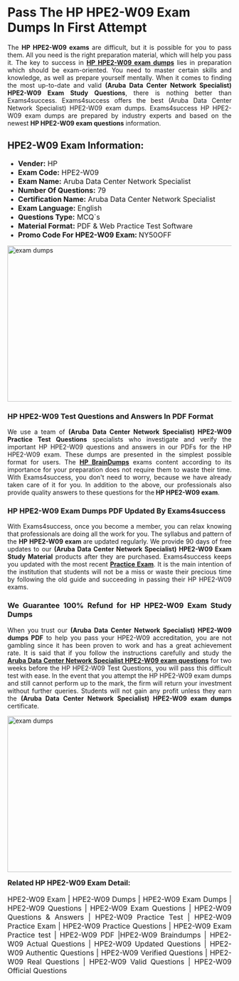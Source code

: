 <h1><strong><strong>Pass The HP HPE2-W09 Exam Dumps In First Attempt</strong></strong></h1> <p style="text-align:justify">The <strong>HP HPE2-W09 exams</strong> are difficult, but it is possible for you to pass them. All you need is the right preparation material, which will help you pass it. The key to success in <a href="https://www.exams4success.com/hp/hpe2-w09-pdf-exam-dumps"><strong>HP HPE2-W09 exam dumps</strong></a> lies in preparation which should be exam-oriented. You need to master certain skills and knowledge, as well as prepare yourself mentally. When it comes to finding the most up-to-date and valid <strong>(Aruba Data Center Network Specialist) HPE2-W09 Exam Study Questions</strong>, there is nothing better than Exams4success. Exams4success offers the best (Aruba Data Center Network Specialist) HPE2-W09 exam dumps. Exams4success HP HPE2-W09 exam dumps are prepared by industry experts and based on the newest <strong>HP HPE2-W09 exam questions</strong> information.</p> <h2><strong><strong>HPE2-W09 Exam Information:</strong></strong></h2> <ul> <li><span style="font-size:16px"><strong>Vender:</strong> HP</span></li> <li><span style="font-size:16px"><strong>Exam Code:</strong> HPE2-W09</span></li> <li><span style="font-size:16px"><strong>Exam Name:</strong> Aruba Data Center Network Specialist</span></li> <li><span style="font-size:16px"><strong>Number Of Questions:</strong> 79</span></li> <li><span style="font-size:16px"><strong>Certification Name:</strong> Aruba Data Center Network Specialist</span></li> <li><span style="font-size:16px"><strong>Exam Language:</strong> English</span></li> <li><span style="font-size:16px"><strong>Questions Type:</strong> MCQ`s</span></li> <li><span style="font-size:16px"><strong>Material Format:</strong> PDF & Web Practice Test Software</span></li> <li><span style="font-size:16px"><strong>Promo Code For HPE2-W09 Exam: </strong>NY50OFF</span></li> </ul> <p><a href="https://www.exams4success.com/hp/hpe2-w09-pdf-exam-dumps" rel="no-follow"><img alt="exam dumps" src="https://www.certcollections.com/uploads/content/infrist1.png" style="height:350px; width:750px" /></a></p> <h3><strong>HP HPE2-W09 Test Questions and Answers In PDF Format</strong></h3> <p style="text-align:justify">We use a team of <strong>(Aruba Data Center Network Specialist) HPE2-W09 Practice Test Questions</strong> specialists who investigate and verify the important HP HPE2-W09 questions and answers in our PDFs for the HP HPE2-W09 exam. These dumps are presented in the simplest possible format for users. The <a href="https://www.exams4success.com/hp-exam-dumps"><strong>HP BrainDumps</strong></a> exams content according to its importance for your preparation does not require them to waste their time. With Exams4success, you don't need to worry, because we have already taken care of it for you. In addition to the above, our professionals also provide quality answers to these questions for the<strong> HP HPE2-W09 exam</strong>.</p> <h3><strong> HP HPE2-W09 Exam Dumps PDF Updated By Exams4success</strong></h3> <p style="text-align:justify">With Exams4success, once you become a member, you can relax knowing that professionals are doing all the work for you. The syllabus and pattern of the <strong>HP HPE2-W09 exam </strong>are updated regularly. We provide 90 days of free updates to our <strong>(Aruba Data Center Network Specialist) HPE2-W09 Exam Study Material</strong> products after they are purchased. Exams4success keeps you updated with the most recent <a href="https://www.exams4success.com/"><strong>Practice Exam</strong></a>. It is the main intention of the institution that students will not be a miss or waste their precious time by following the old guide and succeeding in passing their HP HPE2-W09 exams.</p> <h3 style="text-align:justify"><strong>We Guarantee 100% Refund for HP HPE2-W09 Exam Study Dumps</strong></h3> <p style="text-align:justify">When you trust our <strong>(Aruba Data Center Network Specialist) HPE2-W09 dumps PDF</strong> to help you pass your HPE2-W09 accreditation, you are not gambling since it has been proven to work and has a great achievement rate. It is said that if you follow the instructions carefully and study the <a href="https://www.exams4success.com/hp/hpe2-w09-pdf-exam-dumps"><strong>Aruba Data Center Network Specialist HPE2-W09 exam questions</strong></a> for two weeks before the HP HPE2-W09 Test Questions, you will pass this difficult test with ease. In the event that you attempt the HP HPE2-W09 exam dumps and still cannot perform up to the mark, the firm will return your investment without further queries. Students will not gain any profit unless they earn the <strong>(Aruba Data Center Network Specialist) HPE2-W09 exam dumps</strong> certificate.</p> <p style="text-align:justify"><a href="https://www.exams4success.com/hp/hpe2-w09-pdf-exam-dumps" rel="no-follow"><img alt="exam dumps" src="https://www.certcollections.com/uploads/content/free_demo1.png" style="height:350px; width:750px" /></a></p> <p style="text-align:justify"><span style="font-size:16px"><strong>Related HP HPE2-W09 Exam Detail:</strong></span><br /> <br /> <span style="font-size:16px">HPE2-W09 Exam | HPE2-W09 Dumps | HPE2-W09 Exam Dumps | HPE2-W09 Questions | HPE2-W09 Exam Questions | HPE2-W09 Questions & Answers | HPE2-W09 Practice Test | HPE2-W09 Practice Exam | HPE2-W09 Practice Questions | HPE2-W09 Exam Practice test | HPE2-W09 PDF |HPE2-W09 Braindumps | HPE2-W09 Actual Questions | HPE2-W09 Updated Questions | HPE2-W09 Authentic Questions | HPE2-W09 Verified Questions | HPE2-W09 Real Questions | HPE2-W09 Valid Questions | HPE2-W09 Official Questions</span></p>
